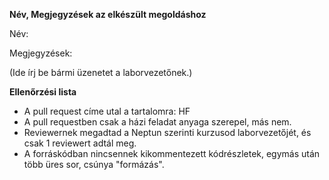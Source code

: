 **Név, Megjegyzések az elkészült megoldáshoz**

Név: 

Megjegyzések: 

(Ide írj be bármi üzenetet a laborvezetőnek.)

**Ellenőrzési lista**
- A pull request címe utal a tartalomra: HF
- A pull requestben csak a házi feladat anyaga szerepel, más nem.
- Reviewernek megadtad a Neptun szerinti kurzusod laborvezetőjét, és csak 1 reviewert adtál meg.
- A forráskódban nincsennek kikommentezett kódrészletek, egymás után több üres sor, csúnya "formázás".
